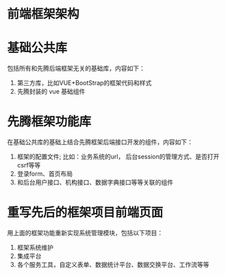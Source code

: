 # 前端框架架构

# 基础公共库
包括所有和先腾后端框架无关的基础库，内容如下：
1. 第三方库，比如VUE+BootStrap的框架代码和样式
2. 先腾封装的 vue 基础组件

# 先腾框架功能库

在基础公共库的基础上结合先腾框架后端接口开发的组件，内容如下：
1. 框架的配置文件; 比如：业务系统的url， 后台session的管理方式、是否打开csrf等等
2. 登录form、首页布局
3. 和后台用户接口、机构接口、数据字典接口等等关联的组件

# 重写先后的框架项目前端页面

用上面的框架功能重新实现系统管理模块，包括以下项目：
1. 框架系统维护
2. 集成平台
3. 各个服务工具，自定义表单、数据统计平台、数据交换平台、工作流等等
